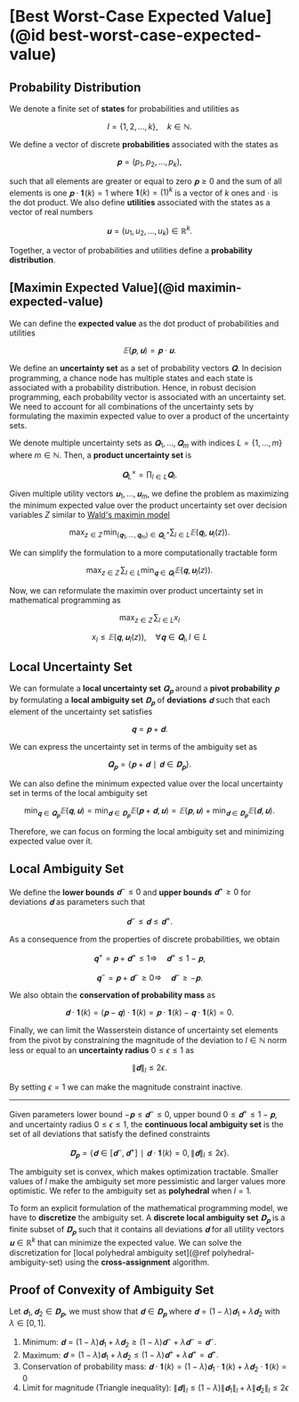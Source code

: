 # [Best Worst-Case Expected Value](@id best-worst-case-expected-value)
## Probability Distribution
We denote a finite set of **states** for probabilities and utilities as

$$I=\{1,2,...,k\},\quad k∈ℕ.$$

We define a vector of discrete **probabilities** associated with the states as

$$𝐩=(p_1,p_2,...,p_k),$$

such that all elements are greater or equal to zero $𝐩≥0$ and the sum of all elements is one $𝐩⋅𝟏(k)=1$ where $𝟏(k)=(1)^k$ is a vector of $k$ ones and $⋅$ is the dot product. We also define **utilities** associated with the states as a vector of real numbers

$$𝐮=(u_1,u_2,...,u_k)∈ℝ^k.$$

Together, a vector of probabilities and utilities define a **probability distribution**.


## [Maximin Expected Value](@id maximin-expected-value)
We can define the **expected value** as the dot product of probabilities and utilities

$$𝔼(𝐩,𝐮)=𝐩⋅𝐮.$$

We define an **uncertainty set** as a set of probability vectors $𝐐.$ In decision programming, a chance node has multiple states and each state is associated with a probability distribution. Hence, in robust decision programming, each probability vector is associated with an uncertainty set. We need to account for all combinations of the uncertainty sets by formulating the maximin expected value to over a product of the uncertainty sets.

We denote multiple uncertainty sets as $𝐐_1,...,𝐐_m$ with indices $L=\{1,...,m\}$ where $m∈ℕ.$ Then, a **product uncertainty set** is

$$𝐐_L^{×}=∏_{l∈L} 𝐐_{l}.$$

Given multiple utility vectors $𝐮_1,...,𝐮_m$, we define the problem as maximizing the minimum expected value over the product uncertainty set over decision variables $Z$ similar to [Wald's maximin model](https://en.wikipedia.org/wiki/Wald%27s_maximin_model)

$$\max_{z∈Z}\, \min_{(𝐪_1,...,𝐪_m)∈𝐐_L^{×}} ∑_{l∈L} 𝔼(𝐪_l, 𝐮_l(z)).$$

We can simplify the formulation to a more computationally tractable form

$$\max_{z∈Z}\, ∑_{l∈L} \min_{𝐪∈𝐐_l} 𝔼(𝐪, 𝐮_l(z)).$$

Now, we can reformulate the maximin over product uncertainty set in mathematical programming as

$$\max_{z∈Z}\, ∑_{l∈L} x_l$$

$$x_l ≤ 𝔼(𝐪, 𝐮_l(z)),\quad ∀𝐪∈𝐐_{l},\, l∈L$$


## Local Uncertainty Set
We can formulate a **local uncertainty set** $𝐐_{𝐩}$ around a **pivot probability** $𝐩$ by formulating a **local ambiguity set** $𝐃_{𝐩}$ of **deviations** $𝐝$ such that each element of the uncertainty set satisfies

$$𝐪=𝐩+𝐝.$$

We can express the uncertainty set in terms of the ambiguity set as

$$𝐐_𝐩=\{𝐩+𝐝∣𝐝∈𝐃_𝐩\}.$$

We can also define the minimum expected value over the local uncertainty set in terms of the local ambiguity set

$$\min_{𝐪∈𝐐_𝐩} 𝔼(𝐪, 𝐮) = \min_{𝐝∈𝐃_𝐩} 𝔼(𝐩+𝐝, 𝐮) = 𝔼(𝐩,𝐮) + \min_{𝐝∈𝐃_𝐩} 𝔼(𝐝,𝐮).$$

Therefore, we can focus on forming the local ambiguity set and minimizing expected value over it.


## Local Ambiguity Set
We define the **lower bounds** $𝐝^{-}≤0$ and **upper bounds** $𝐝^{+}≥0$ for deviations $𝐝$ as parameters such that

$$𝐝^{-}≤𝐝≤𝐝^{+}.$$

As a consequence from the properties of discrete probabilities, we obtain

$$𝐪^{+}=𝐩+𝐝^{+}≤1 ⇒\quad 𝐝^{+}≤1-𝐩,$$

$$𝐪^{-}=𝐩+𝐝^{-}≥0 ⇒\quad 𝐝^{-}≥-𝐩.$$

We also obtain the **conservation of probability mass** as

$$𝐝⋅𝟏(k)=(𝐩-𝐪)⋅𝟏(k)=𝐩⋅𝟏(k)-𝐪⋅𝟏(k)=0.$$

Finally, we can limit the Wasserstein distance of uncertainty set elements from the pivot by constraining the magnitude of the deviation to $l∈ℕ$ norm less or equal to an **uncertainty radius** $0≤ϵ≤1$ as

$$\|𝐝\|_l≤2ϵ.$$

By setting $ϵ=1$ we can make the magnitude constraint inactive.

---

Given parameters lower bound $-𝐩≤𝐝^{-}≤0$, upper bound $0≤𝐝^{+}≤1-𝐩$, and uncertainty radius $0≤ϵ≤1,$ the **continuous local ambiguity set** is the set of all deviations that satisfy the defined constraints

$$\bar{𝐃}_𝐩=\{𝐝∈[𝐝^{-},𝐝^{+}]∣ 𝐝⋅𝟏(k)=0,\, \|𝐝\|_l≤2ϵ\}.$$

The ambiguity set is convex, which makes optimization tractable. Smaller values of $l$ make the ambiguity set more pessimistic and larger values more optimistic. We refer to the ambiguity set as **polyhedral** when $l=1.$

To form an explicit formulation of the mathematical programming model, we have to **discretize** the ambiguity set. A **discrete local ambiguity set** $𝐃_𝐩$ is a finite subset of $\bar{𝐃}_𝐩$ such that it contains all deviations $𝐝$ for all utility vectors $𝐮∈ℝ^{k}$ that can minimize the expected value. We can solve the discretization for [local polyhedral ambiguity set](@ref polyhedral-ambiguity-set) using the **cross-assignment** algorithm.


## Proof of Convexity of Ambiguity Set
Let $𝐝_1,𝐝_2∈𝐃_𝐩,$ we must show that $𝐝∈𝐃_𝐩$ where $𝐝=(1-λ)𝐝_1+λ𝐝_2$ with $λ∈[0,1].$

1) Minimum: $𝐝=(1-λ)𝐝_1+λ𝐝_2≥(1-λ)𝐝^{-}+λ𝐝^{-}=𝐝^{-}.$
2) Maximum: $𝐝=(1-λ)𝐝_1+λ𝐝_2≤(1-λ)𝐝^{+}+λ𝐝^{+}=𝐝^{+}.$
3) Conservation of probability mass: $𝐝⋅𝟏(k)=(1-λ)𝐝_1⋅𝟏(k)+λ𝐝_2⋅𝟏(k)=0$
4) Limit for magnitude (Triangle inequality): $\|𝐝\|_l≤(1-λ)\|𝐝_1\|_l+λ\|𝐝_2\|_l≤2ϵ$
